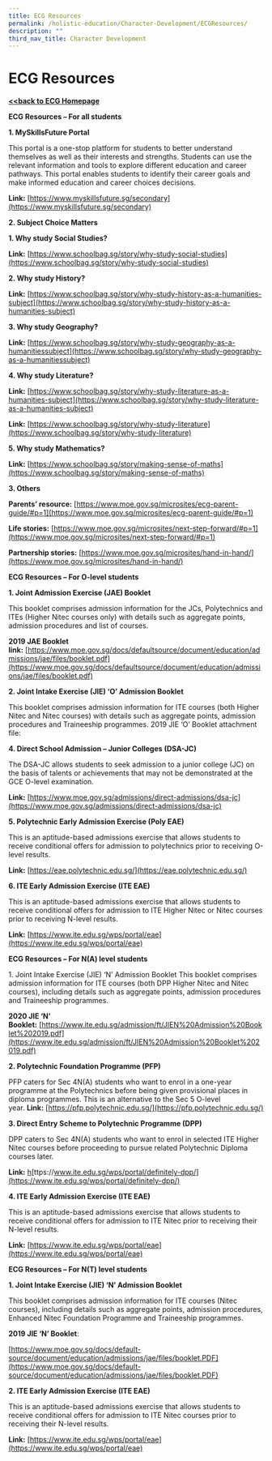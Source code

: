```yaml
---
title: ECG Resources
permalink: /holistic-education/Character-Development/ECGResources/
description: ""
third_nav_title: Character Development
---
```

ECG Resources
=============

[**<<back to ECG Homepage**](https://tanglinsec.moe.edu.sg/education-and-career-guidance-ecg/)

**ECG Resources – For all students**

**1\. MySkillsFuture Portal**

This portal is a one-stop platform for students to better understand themselves as well as their interests and strengths. Students can use the relevant information and tools to explore different education and career pathways. This portal enables students to identify their career goals and make informed education and career choices decisions.

**Link:** [https://www.myskillsfuture.sg/secondary](https://www.myskillsfuture.sg/secondary)

**2\. Subject Choice Matters**

**1\. Why study Social Studies?**

**Link:** [https://www.schoolbag.sg/story/why-study-social-studies](https://www.schoolbag.sg/story/why-study-social-studies)

**2\. Why study History?**

**Link:** [https://www.schoolbag.sg/story/why-study-history-as-a-humanities-subject](https://www.schoolbag.sg/story/why-study-history-as-a-humanities-subject)

**3\. Why study Geography?**

**Link:** [https://www.schoolbag.sg/story/why-study-geography-as-a-humanitiessubject](https://www.schoolbag.sg/story/why-study-geography-as-a-humanitiessubject)

**4\. Why study Literature?**

**Link:** [https://www.schoolbag.sg/story/why-study-literature-as-a-humanities-subject](https://www.schoolbag.sg/story/why-study-literature-as-a-humanities-subject)

**Link:** [https://www.schoolbag.sg/story/why-study-literature](https://www.schoolbag.sg/story/why-study-literature)

**5\. Why study Mathematics?**

**Link:** [https://www.schoolbag.sg/story/making-sense-of-maths](https://www.schoolbag.sg/story/making-sense-of-maths)

**3\. Others**

**Parents’ resource:** [https://www.moe.gov.sg/microsites/ecg-parent-guide/#p=1](https://www.moe.gov.sg/microsites/ecg-parent-guide/#p=1)

**Life stories:** [https://www.moe.gov.sg/microsites/next-step-forward/#p=1](https://www.moe.gov.sg/microsites/next-step-forward/#p=1)

**Partnership stories:** [https://www.moe.gov.sg/microsites/hand-in-hand/](https://www.moe.gov.sg/microsites/hand-in-hand/)

**ECG Resources – For O-level students**

**1\. Joint Admission Exercise (JAE) Booklet**

This booklet comprises admission information for the JCs, Polytechnics and ITEs (Higher Nitec courses only) with details such as aggregate points, admission procedures and list of courses.

**2019 JAE Booklet link:** [https://www.moe.gov.sg/docs/defaultsource/document/education/admissions/jae/files/booklet.pdf](https://www.moe.gov.sg/docs/defaultsource/document/education/admissions/jae/files/booklet.pdf)

**2\. Joint Intake Exercise (JIE) ‘O’ Admission Booklet**

This booklet comprises admission information for ITE courses (both Higher Nitec and Nitec courses) with details such as aggregate points, admission procedures and Traineeship programmes. 2019 JIE ‘O’ Booklet attachment file:

**4\. Direct School Admission – Junior Colleges (DSA-JC)**

The DSA-JC allows students to seek admission to a junior college (JC) on the basis of talents or achievements that may not be demonstrated at the GCE O-level examination.

**Link:** [https://www.moe.gov.sg/admissions/direct-admissions/dsa-jc](https://www.moe.gov.sg/admissions/direct-admissions/dsa-jc)

**5\. Polytechnic Early Admission Exercise (Poly EAE)**

This is an aptitude-based admissions exercise that allows students to receive conditional offers for admission to polytechnics prior to receiving O-level results.

**Link:** [https://eae.polytechnic.edu.sg/](https://eae.polytechnic.edu.sg/)

**6\. ITE Early Admission Exercise (ITE EAE)**

This is an aptitude-based admissions exercise that allows students to receive conditional offers for admission to ITE Higher Nitec or Nitec courses prior to receiving N-level results.

**Link:** [https://www.ite.edu.sg/wps/portal/eae](https://www.ite.edu.sg/wps/portal/eae)

**ECG Resources – For N(A) level students**

1\. Joint Intake Exercise (JIE) ‘N’ Admission Booklet This booklet comprises admission information for ITE courses (both DPP Higher Nitec and Nitec courses), including details such as aggregate points, admission procedures and Traineeship programmes.

**2020 JIE ‘N’ Booklet:** [https://www.ite.edu.sg/admission/ft/JIEN%20Admission%20Booklet%202019.pdf](https://www.ite.edu.sg/admission/ft/JIEN%20Admission%20Booklet%202019.pdf)

**2\. Polytechnic Foundation Programme (PFP)**

PFP caters for Sec 4N(A) students who want to enrol in a one-year programme at the Polytechnics before being given provisional places in diploma programmes. This is an alternative to the Sec 5 O-level year. **Link:** [https://pfp.polytechnic.edu.sg/](https://pfp.polytechnic.edu.sg/)

**3\. Direct Entry Scheme to Polytechnic Programme (DPP)**

DPP caters to Sec 4N(A) students who want to enrol in selected ITE Higher Nitec courses before proceeding to pursue related Polytechnic Diploma courses later.

**Link:** [h](https://www.ite.edu.sg/wps/portal/definitely-dpp/)[ttps://www.ite.edu.sg/wps/portal/definitely-dpp/](https://www.ite.edu.sg/wps/portal/definitely-dpp/)

**4\. ITE Early Admission Exercise (ITE EAE)**

This is an aptitude-based admissions exercise that allows students to receive conditional offers for admission to ITE Nitec prior to receiving their N-level results.

**Link:** [https://www.ite.edu.sg/wps/portal/eae](https://www.ite.edu.sg/wps/portal/eae)

**ECG Resources – For N(T) level students**

**1\. Joint Intake Exercise (JIE) ‘N’ Admission Booklet**

This booklet comprises admission information for ITE courses (Nitec courses), including details such as aggregate points, admission procedures, Enhanced Nitec Foundation Programme and Traineeship programmes.

**2019 JIE ‘N’ Booklet**: 

[https://www.moe.gov.sg/docs/default-source/document/education/admissions/jae/files/booklet.PDF](https://www.moe.gov.sg/docs/default-source/document/education/admissions/jae/files/booklet.PDF)

**2\. ITE Early Admission Exercise (ITE EAE)**

This is an aptitude-based admissions exercise that allows students to receive conditional offers for admission to ITE Nitec courses prior to receiving their N-level results.

**Link:** [https://www.ite.edu.sg/wps/portal/eae](https://www.ite.edu.sg/wps/portal/eae)